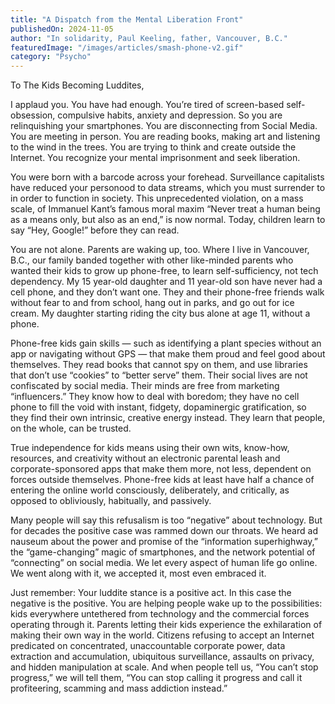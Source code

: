 ```yaml
---
title: "A Dispatch from the Mental Liberation Front"
publishedOn: 2024-11-05
author: "In solidarity, Paul Keeling, father, Vancouver, B.C."
featuredImage: "/images/articles/smash-phone-v2.gif"
category: "Psycho"
---
```


To The Kids Becoming Luddites,

I applaud you. You have had enough. You’re tired of screen-based self-obsession, compulsive habits, anxiety and depression. So you are relinquishing your smartphones. You are disconnecting from Social Media. You are meeting in person. You are reading books, making art and listening to the wind in the trees. You are trying to think and create outside the Internet. You recognize your mental imprisonment and seek liberation.

You were born with a barcode across your forehead. Surveillance capitalists have reduced your personood to data streams, which you must surrender to in order to function in society. This unprecedented violation, on a mass scale, of Immanuel Kant’s famous moral maxim “Never treat a human being as a means only, but also as an end,” is now normal. Today, children learn to say “Hey, Google!” before they can read. 

You are not alone. Parents are waking up, too. Where I live in Vancouver, B.C., our family banded together with other like-minded parents who wanted their kids to grow up phone-free, to learn self-sufficiency, not tech dependency. My 15 year-old daughter and 11 year-old son have never had a cell phone, and they don’t want one. They and their phone-free friends walk without fear to and from school, hang out in parks, and go out for ice cream. My daughter starting riding the city bus alone at age 11, without a phone.

Phone-free kids gain skills — such as identifying a plant species without an app or navigating without GPS — that make them proud and feel good about themselves. They read books that cannot spy on them, and use libraries that don’t use “cookies” to “better serve” them. Their social lives are not confiscated by social media. Their minds are free from marketing “influencers.” They know how to deal with boredom; they have no cell phone to fill the void with instant, fidgety, dopaminergic gratification, so they find their own intrinsic, creative energy instead. They learn that people, on the whole, can be trusted.

True independence for kids means using their own wits, know-how, resources, and creativity without an electronic parental leash and corporate-sponsored apps that make them more, not less, dependent on forces outside themselves. Phone-free kids at least have half a chance of entering the online world consciously, deliberately, and critically, as opposed to obliviously, habitually, and passively.

Many people will say this refusalism is too “negative” about technology. But for decades the positive case was rammed down our throats. We heard ad nauseum about the power and promise of the “information superhighway,” the “game-changing” magic of smartphones, and the network potential of “connecting” on social media. We let every aspect of human life go online. We went along with it, we accepted it, most even embraced it.

Just remember: Your luddite stance is a positive act. In this case the negative is the positive. You are helping people wake up to the possibilities: kids everywhere untethered from technology and the commercial forces operating through it. Parents letting their kids experience the exhilaration of making their own way in the world. Citizens refusing to accept an Internet predicated on concentrated, unaccountable corporate power, data extraction and accumulation, ubiquitous surveillance, assaults on privacy, and hidden manipulation at scale. And when people tell us, “You can’t stop progress,” we will tell them, “You can stop calling it progress and call it profiteering, scamming and mass addiction instead.”
